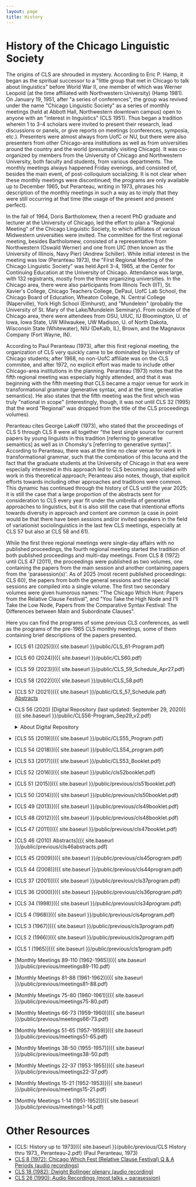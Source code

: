 ```yaml
---
layout: page
title: History
---
```


# History of the Chicago Linguistic Society

The origins of CLS are shrouded in mystery. According to Eric P. Hamp, it began as the spiritual successor to a "little group that met in Chicago to talk about linguistics" before World War II, one member of which was Werner Leopold (at the time affiliated with Northwestern University) (Hamp 1981). On January 19, 1951, after "a series of conferences", the group was revived under the name "Chicago Linguistic Society" as a series of monthly meetings (held at Abbott Hall, Northwestern downtown campus) open to anyone with an "interest in linguistics" (CLS 1951). Thus began a tradition wherein 1 to 3-4 scholars were invited to present their research, lead discussions or panels, or give reports on meetings (conferences, symposia, etc.). Presenters were almost always from UofC or NU, but there were also presenters from other Chicago-area institutions as well as from universities around the country and the world (presumably visiting Chicago). It was co-organized by members from the University of Chicago and Northwestern University, both faculty and students, from various departments. The monthly meetings always happened Friday evenings, and consisted of, besides the main event, of post-colloquium socializing. It is not clear when these monthly meetings were discontinued; the programs are only available up to December 1965, but Peranteau, writing in 1973, phrases his description of the monthly meetings in such a way as to imply that they were still occurring at that time (the usage of the present and present perfect). 

In the fall of 1964, Doris Bartholomew, then a recent PhD graduate and lecturer at the University of Chicago, led the effort to plan a "Regional Meeting" of the Chicago Linguistic Society, to which affiliates of various Midwestern universities were invited. The committee for the first regional meeting, besides Bartholomew, consisted of a representative from Northwestern (Oswald Werner) and one from UIC (then known as the University of Illinois, Navy Pier) (Andrew Schiller). While initial interest in the meeting was low (Peranteau 1973), the "First Regional Meeting of the Chicago Linguistic Society" was held April 3-4, 1965, at the Center for Continuing Education at the University of Chicago. Attendance was large, with 132 registrants, mostly from the three organizing universities. In the Chicago area, there were also participants from Illinois Tech (IIT), St. Xavier's College, Chicago Teachers College, DePaul, UofC Lab School, the Chicago Board of Education, Wheaton College, N. Central College (Naperville), York High School (Elmhurst), and "Mundelein" (probably the University of St. Mary of the Lake/Mundelein Seminary). From outside of the Chicago area, there were attendees from OSU, UIUC, IU Bloomington, U. of Iowa, Iowa State, UW Milwaukee, UW Madison, U. of North Dakota, Wisconsin State (Whitewater), NIU (DeKalb, IL), Brown, and the Magnavox Company (Fort Wayne, IN). 

According to Paul Peranteau (1973), after this first regional meeting, the organization of CLS very quickly came to be dominated by University of Chicago students; after 1968, no non-UofC affiliate was on the CLS commitee, and after 1972, no explicit effort was made to include other Chicago-area institutions in the planning. Peranteau (1973) notes that the fifth regional meeting was especially highly attended, and that it was beginning with the fifth meeting that CLS became a major venue for work in transformational grammar (generative syntax, and at the time, generative semantics). He also states that the fifth meeting was the first which was truly "national in scope" (interestingly, though, it was not until CLS 32 (1995) that the word "Regional" was dropped from the title of the CLS proceedings volumes). 

Peranteau cites George Lakoff (1973), who stated that the proceedings of CLS 5 through CLS 8 were all together "the best single source for current papers by young linguists in this tradition [referring to generative semantics] as well as in Chomsky's [referring to generative syntax]". According to Peranteau, there was at the time no clear venue for work in transformational grammar, such that the combination of this lacuna and the fact that the graduate students at the University of Chicago in that era were especially interested in this approach led to CLS becoming associated with work in this theoretical approach; Peranteau also notes, though, that explicit efforts towards including other approaches and traditions were common. This dynamic has continued through the history of CLS until the year 2025: it is still the case that a large proportion of the abstracts sent for consideration to CLS every year fit under the umbrella of generative approaches to linguistics, but it is also still the case that intentional efforts towards diversity in approach and content are common (a case in point would be that there have been sessions and/or invited speakers in the field of variationist sociolinguistics in the last few CLS meetings, especially at CLS 57 but also at CLS 58 and 61). 

While the first three regional meetings were single-day affairs with no published proceedings, the fourth regional meeting started the tradition of both published proceedings and multi-day meetings. From CLS 8 (1972) until CLS 47 (2011), the proceedings were published as two volumes, one containing the papers from the main session and another containing papers from the 'parasession(s)'. As of 2025 (most recent published proceedings: CLS 60), the papers from both the general sessions and the special sessions are compiled into a single volume. The first two secondary volumes were given humorous names: "The Chicago Which Hunt: Papers from the Relative Clause Festival", and "You Take the High Node and I'll Take the Low Node, Papers from the Comparative Syntax Festival: The Differences between Main and Subordinate Clauses". 

Here you can find the programs of some previous CLS conferences, as well as the programs of the pre-1965 CLS monthly meetings, some of them containing brief descriptions of the papers presented.
- [CLS 61 (2025)]({{ site.baseurl }}/public/CLS_61-Program.pdf)
- [CLS 60 (2024)]({{ site.baseurl }}/public/CLS60.pdf)
- [CLS 59 (2023)]({{ site.baseurl }}/public/CLS_59_Schedule_Apr27.pdf)
- [CLS 58 (2022)]({{ site.baseurl }}/public/CLS_58.pdf)
- [CLS 57 (2021)]({{ site.baseurl }}/public/CLS_57_Schedule.pdf) [Abstracts](https://drive.google.com/drive/folders/10fP_PiUt6N2RvN6hExPRw8bU4mhmUvuq?usp=sharing)
- CLS 56 (2020) [Digital Repository (last updated: September 29, 2020)]({{ site.baseurl }}/public/CLS56-Program_Sep29_v2.pdf)
  <details>
  <summary>About Digital Repository</summary>
  The CLS 56 committee value all the work that the authors have conducted and submitted to CLS 56.
  We have decided to host a digital repository specifically for this year due to the cancellation of the event.
  The digital repository contains a subset of accepted talks and papers for CLS 56.
  Please check the full program to learn about all the accepted papers (to be updated).
  We cordially encourage you to communicate with the authors for questions and discussions via email included in the material uploaded to the digital repository.
  We appreciate the contribution of all the authors.<br>
  
  </details>
  
- [CLS 55 (2019)]({{ site.baseurl }}/public/CLS55_Program.pdf)
- [CLS 54 (2018)]({{ site.baseurl }}/public/CLS54_program.pdf)
- [CLS 53 (2017)]({{ site.baseurl }}/public/CLS53_Booklet.pdf)
- [CLS 52 (2016)]({{ site.baseurl }}/public/cls52booklet.pdf)
- [CLS 51 (2015)]({{ site.baseurl }}/public/previous/cls51booklet.pdf)
- [CLS 50 (2014)]({{ site.baseurl }}/public/previous/cls50booklet.pdf)
- [CLS 49 (2013)]({{ site.baseurl }}/public/previous/cls49booklet.pdf)
- [CLS 48 (2012)]({{ site.baseurl }}/public/previous/cls48booklet.pdf)
- [CLS 47 (2011)]({{ site.baseurl }}/public/previous/cls47booklet.pdf)
- [CLS 46 (2010) Abstracts]({{ site.baseurl }}/public/previous/cls46abstracts.pdf)
- [CLS 45 (2009)]({{ site.baseurl }}/public/previous/cls45program.pdf)
- [CLS 44 (2008)]({{ site.baseurl }}/public/previous/cls44program.pdf)
- [CLS 37 (2001)]({{ site.baseurl }}/public/previous/cls37program.pdf)
- [CLS 36 (2000)]({{ site.baseurl }}/public/previous/cls36program.pdf)
- [CLS 34 (1998)]({{ site.baseurl }}/public/previous/cls34program.pdf)
- [CLS 4 (1968)]({{ site.baseurl }}/public/previous/cls4program.pdf)
- [CLS 3 (1967)]({{ site.baseurl }}/public/previous/cls3program.pdf)
- [CLS 2 (1966)]({{ site.baseurl }}/public/previous/cls2program.pdf)
- [CLS 1 (1965)]({{ site.baseurl }}/public/previous/cls1program.pdf)
- [Monthly Meetings 89-110 (1962-1965)]({{ site.baseurl }}/public/previous/meetings89-110.pdf)
- [Monthly Meetings 81-88 (1961-1962)]({{ site.baseurl }}/public/previous/meetings81-88.pdf)
- [Monthly Meetings 75-80 (1960-1961)]({{ site.baseurl }}/public/previous/meetings75-80.pdf)
- [Monthly Meetings 66-73 (1959-1960)]({{ site.baseurl }}/public/previous/meetings66-73.pdf)
- [Monthly Meetings 51-65 (1957-1959)]({{ site.baseurl }}/public/previous/meetings51-65.pdf)
- [Monthly Meetings 38-50 (1955-1957)]({{ site.baseurl }}/public/previous/meetings38-50.pdf)
- [Monthly Meetings 22-37 (1953-1955)]({{ site.baseurl }}/public/previous/meetings22-37.pdf)
- [Monthly Meetings 15-21 (1952-1953)]({{ site.baseurl }}/public/previous/meetings15-21.pdf)
- [Monthly Meetings 1-14 (1951-1952)]({{ site.baseurl }}/public/previous/meetings1-14.pdf)

# Other Resources
- [CLS: History up to 1973]({{ site.baseurl }}/public/previous/CLS History thru 1973_ Peranteau-2.pdf) (Paul Peranteau, 1973)
- [CLS 8 (1972): Chicago Which Fest (Relative Clause Festival) Q & A Periods (audio recordings)](https://drive.google.com/drive/folders/1pc6Zo6vxwi9chiGpWiv9NCCvnz95wjlD)
- [CLS 18 (1982): Dwight Bollinger plenary (audio recording)](https://drive.google.com/drive/u/1/folders/1hF0ahkEnalu0qsO0qHb-eW9FoO47DCE4)
- [CLS 26 (1990): Audio Recordings (most talks + parasession)](https://drive.google.com/drive/u/1/folders/1Ja4pXbJUu0Ipn91eea_5yDgKv_ZeQNzn)

